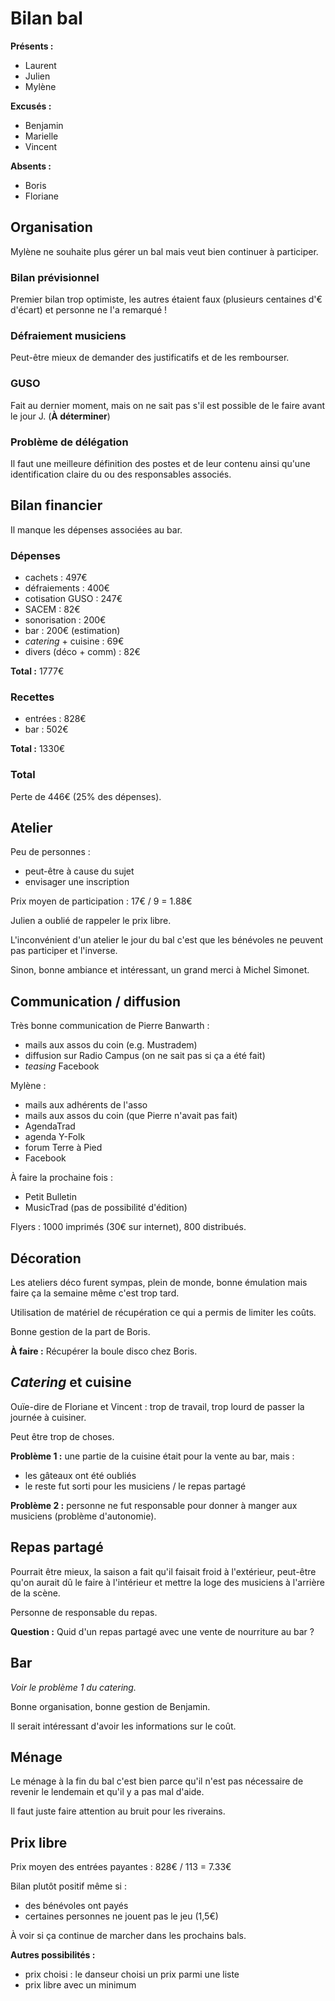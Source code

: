 # Bilan bal

**Présents :**

- Laurent
- Julien
- Mylène

**Excusés :**

- Benjamin
- Marielle
- Vincent

**Absents :**

- Boris
- Floriane

## Organisation

Mylène ne souhaite plus gérer un bal mais veut bien continuer à
participer.

### Bilan prévisionnel

Premier bilan trop optimiste, les autres étaient faux (plusieurs
centaines d'€ d'écart) et personne ne l'a remarqué !

### Défraiement musiciens

Peut-être mieux de demander des justificatifs et de les rembourser.

### GUSO

Fait au dernier moment, mais on ne sait pas s'il est possible de le
faire avant le jour J. (**À déterminer**)

### Problème de délégation

Il faut une meilleure définition des postes et de leur contenu ainsi
qu'une identification claire du ou des responsables associés.

## Bilan financier

Il manque les dépenses associées au bar.

### Dépenses

- cachets : 497€
- défraiements : 400€
- cotisation GUSO : 247€
- SACEM : 82€
- sonorisation : 200€
- bar : 200€ (estimation)
- *catering* + cuisine : 69€
- divers (déco + comm) : 82€

**Total :** 1777€

### Recettes

- entrées : 828€
- bar : 502€

**Total :** 1330€

### Total

Perte de 446€ (25% des dépenses).

## Atelier

Peu de personnes :

- peut-être à cause du sujet
- envisager une inscription

Prix moyen de participation : 17€ / 9 = 1.88€

Julien a oublié de rappeler le prix libre.

L'inconvénient d'un atelier le jour du bal c'est que les bénévoles ne
peuvent pas participer et l'inverse.

Sinon, bonne ambiance et intéressant, un grand merci à Michel Simonet.

## Communication / diffusion

Très bonne communication de Pierre Banwarth :

- mails aux assos du coin (e.g. Mustradem)
- diffusion sur Radio Campus (on ne sait pas si ça a été fait)
- *teasing* Facebook

Mylène :

- mails aux adhérents de l'asso
- mails aux assos du coin (que Pierre n'avait pas fait)
- AgendaTrad
- agenda Y-Folk
- forum Terre à Pied
- Facebook

À faire la prochaine fois :

- Petit Bulletin
- MusicTrad (pas de possibilité d'édition)

Flyers : 1000 imprimés (30€ sur internet), 800 distribués.

## Décoration

Les ateliers déco furent sympas, plein de monde, bonne émulation mais
faire ça la semaine même c'est trop tard.

Utilisation de matériel de récupération ce qui a permis de limiter les
coûts.

Bonne gestion de la part de Boris.

**À faire :** Récupérer la boule disco chez Boris.

## *Catering* et cuisine

Ouïe-dire de Floriane et Vincent : trop de travail, trop lourd de
passer la journée à cuisiner.

Peut être trop de choses.

**Problème 1 :** une partie de la cuisine était pour la vente au bar,
mais :

- les gâteaux ont été oubliés
- le reste fut sorti pour les musiciens / le repas partagé

**Problème 2 :** personne ne fut responsable pour donner à manger aux
musiciens (problème d'autonomie).

## Repas partagé

Pourrait être mieux, la saison a fait qu'il faisait froid à
l'extérieur, peut-être qu'on aurait dû le faire à l'intérieur et
mettre la loge des musiciens à l'arrière de la scène.

Personne de responsable du repas.

**Question :** Quid d'un repas partagé avec une vente de nourriture au
bar ?

## Bar

*Voir le problème 1 du catering.*

Bonne organisation, bonne gestion de Benjamin.

Il serait intéressant d'avoir les informations sur le coût.

## Ménage

Le ménage à la fin du bal c'est bien parce qu'il n'est pas nécessaire
de revenir le lendemain et qu'il y a pas mal d'aide.

Il faut juste faire attention au bruit pour les riverains.

## Prix libre

Prix moyen des entrées payantes : 828€ / 113 = 7.33€

Bilan plutôt positif même si :

- des bénévoles ont payés
- certaines personnes ne jouent pas le jeu (1,5€)

À voir si ça continue de marcher dans les prochains bals.

**Autres possibilités :**

- prix choisi : le danseur choisi un prix parmi une liste
- prix libre avec un minimum
